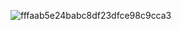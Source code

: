 ![fffaab5e24babc8df23dfce98c9cca3](https://github.com/PuWang-LP/Diffusion-Gaussian-Mixture-Audio-Denoise/assets/117755153/0a7bb1f2-1874-45b1-838e-682e0c031ec8)
